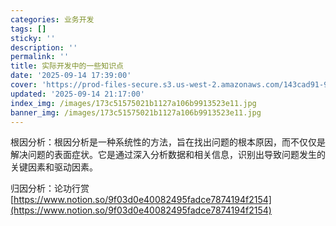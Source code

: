 ```yaml
---
categories: 业务开发
tags: []
sticky: ''
description: ''
permalink: ''
title: 实际开发中的一些知识点
date: '2025-09-14 17:39:00'
cover: 'https://prod-files-secure.s3.us-west-2.amazonaws.com/143cad91-961b-48b0-82dc-78fbb6eb5abe/83bc1247-7eab-4886-bdcb-1ffb1bb8be2b/%E8%90%A9%E6%A3%AE%E3%81%98%E3%81%82_2199289_cover.jpg?X-Amz-Algorithm=AWS4-HMAC-SHA256&X-Amz-Content-Sha256=UNSIGNED-PAYLOAD&X-Amz-Credential=ASIAZI2LB466YU7IWCAG%2F20250915%2Fus-west-2%2Fs3%2Faws4_request&X-Amz-Date=20250915T080723Z&X-Amz-Expires=3600&X-Amz-Security-Token=IQoJb3JpZ2luX2VjEPf%2F%2F%2F%2F%2F%2F%2F%2F%2F%2FwEaCXVzLXdlc3QtMiJIMEYCIQDZh9HLEX2ksSHnFshVtidMn4phb%2FVcVDIDDiWA3WAwcQIhAJYkYmx8KAz%2BBJA0IR53u5NC8XQKdrDaoqL%2BKl%2FhFMzEKv8DCG8QABoMNjM3NDIzMTgzODA1IgwDTwb8PILZ6oPK5foq3AMIBRoqMqWfbq4mfeGeB2iNsZAQ5jTuZAkAD5GZZ%2FJN%2FTBFWgIhgrbbRXIOIb%2BQRzQsabc81wzVTFx%2BOqeGOTwyDcGmQEG9b%2F6FpB3al6K7Yj13fZbRMa311YeAYmcLvWUx3zr4D1HTDCoy%2FUslzrmu5YN7WKZaDySu6q%2BZsyYwneM4SAUk31dKx7TU%2Bx9B3%2FaOQGFq1x73Nat49HQahHdlXlB8iBp0Wzecv%2BXlCCEn2Ra1bFepXTPozBC1S9X0038IG8ZZlzzjfIblvKbebdxlVHVpI3ALDcDo6LaGwe%2Bd4pcRlsbIXOvhBvJl%2B9xQK04ioHeDQx3QUegCgjETBT03m%2Bvs%2FPdMXEPLKfvoXEp4Ez2ZY27bZLY5JCCh%2BP1BYy1YZQJ0CS8XDAXFwTlXDRdhrYx8pUxK8eAQwhUf%2FUj8%2BUNtAS%2By6LHZJX%2F3EFZ1tmMcTXt5T25kmm0v96pVQ5mAew9AwPhUQdOGjQrcOczfH6X%2BTnYn5VE7SH3cQQnTLwTeZvHvOdmJLs8hFybfMBEQpBxB6%2B2x8uToRwELgZ2wvc2vKVn1Q%2F7ymRJOhE2C85aYqz%2B48BiW4dau0ORPMgX%2Fyy5aI0SZ%2FESIS5V6FRVGxPdSJsftkIsSuGFtYTDc357GBjqkAZ3yvqVQyIeguvtSKlWEPiop%2F0p1205qMD4frxbdpiDZNyu2X2Pbar8n1BU5rj7Ag4q8ExrGfiW0IlZVfgqtEDfiCv5osqfYHHzJ2Xrc8XuM1sRKDgrFf1sYbFh6MReTvM3OHt5w9zS6jvWvBxmhXPGCKWiq1QckpLtwN8pcOnVevGM%2BtvgFXz5Mu31yw3p%2FhvGBE7YMQ2FK0%2B4xvMeX6hOW1veK&X-Amz-Signature=409a4bd8cfbdef64bc2b16f03b0fbe696a9a2350899698753ddcb968f1f08783&X-Amz-SignedHeaders=host&x-amz-checksum-mode=ENABLED&x-id=GetObject'
updated: '2025-09-14 21:17:00'
index_img: /images/173c51575021b1127a106b9913523e11.jpg
banner_img: /images/173c51575021b1127a106b9913523e11.jpg
---
```


根因分析：根因分析是一种系统性的方法，旨在找出问题的根本原因，而不仅仅是解决问题的表面症状。它是通过深入分析数据和相关信息，识别出导致问题发生的关键因素和驱动因素。


归因分析：论功行赏[https://www.notion.so/9f03d0e40082495fadce7874194f2154](https://www.notion.so/9f03d0e40082495fadce7874194f2154)

